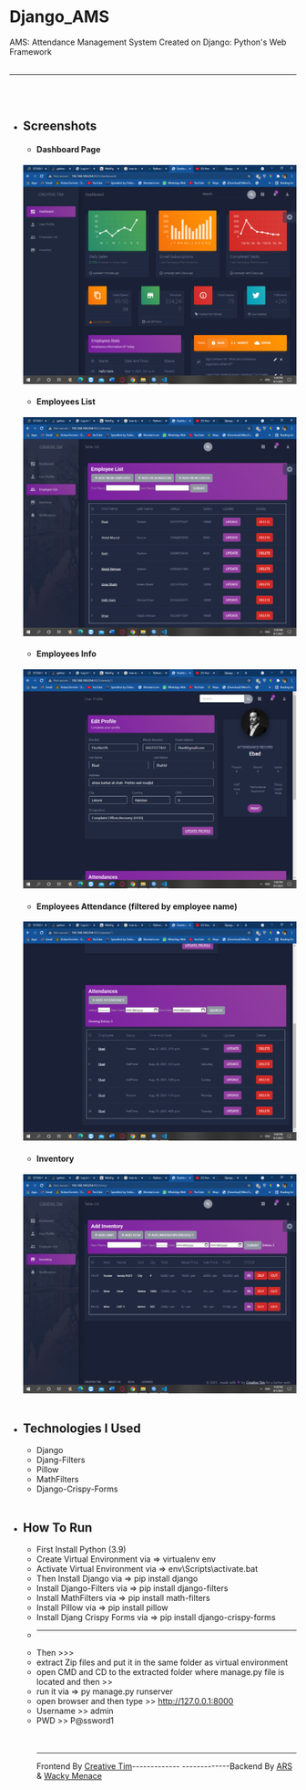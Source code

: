 # Django_AMS
AMS: Attendance Management System
Created on Django: Python's Web Framework
<br><br><hr><br><br>
* ## Screenshots
  * #### Dashboard Page
  ![Dashboard](https://github.com/wackymenace/Django_AMS/blob/main/images/dashboard.png)
  * #### Employees List
  ![employees](https://github.com/wackymenace/Django_AMS/blob/main/images/employeeList.png)
  * #### Employees Info
  ![employees](https://github.com/wackymenace/Django_AMS/blob/main/images/employeeDetails.png)
  * #### Employees Attendance (filtered by employee name)
  ![employee](https://github.com/wackymenace/Django_AMS/blob/main/images/employeeAttendance.png)
  * #### Inventory
  ![inventory](https://github.com/wackymenace/Django_AMS/blob/main/images/inventoryList.png)
<br><br>
* ## Technologies I Used
  * Django
  * Djang-Filters
  * Pillow
  * MathFilters
  * Django-Crispy-Forms
<br><br>
* ## How To Run
  * First Install Python (3.9)
  * Create Virtual Environment via => virtualenv env
  * Activate Virtual Environment via => env\Scripts\activate.bat
  * Then Install Django via => pip install django
  * Install Django-Filters via => pip install django-filters
  * Install MathFilters via => pip install math-filters
  * Install Pillow via => pip install pillow
  * Install Djang Crispy Forms via => pip install django-crispy-forms
  * -----------------------------------------------------------------
  * Then >>>
  * extract Zip files and put it in the same folder as virtual environment
  * open CMD and CD to the extracted folder where manage.py file is located and then >>
  * run it via => py manage.py runserver
  * open browser and then type >> http://127.0.0.1:8000
  * Username >> admin
  * PWD >> P@ssword1
  <br><br><br><hr>
  Frontend By [Creative Tim](https://www.creative-tim.com/)-------------                         -------------Backend By [ARS](http://ars.eu5.org/) & [Wacky Menace](http://wackymenace.netlify.app)
